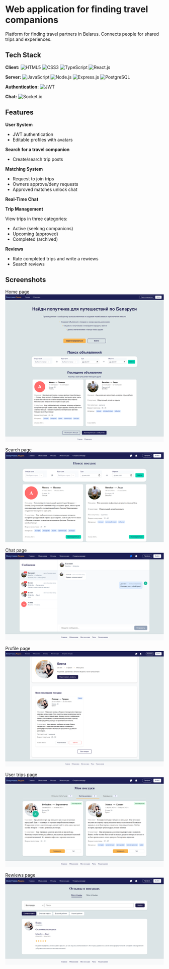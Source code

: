 
# Web application for finding travel companions

Platform for finding travel partners in Belarus. Connects people for shared trips and experiences.

## Tech Stack

**Client:** 
![HTML5](https://img.shields.io/badge/-HTML5-%23E44D27?style=flat-square&logo=html5&logoColor=ffffff)
![CSS3](https://img.shields.io/badge/-CSS3-%231572B6?style=flat-square&logo=css3)
![TypeScript](https://img.shields.io/badge/-TypeScript-007ACC?style=flat-square&logo=typescript&logoColor=white)
![React.js](https://img.shields.io/badge/-React.js-%23282C34?style=flat-square&logo=react)

**Server:** 
![JavaScript](https://img.shields.io/badge/-JavaScript-%23F7DF1C?style=flat-square&logo=javascript&logoColor=000000&labelColor=%23F7DF1C&color=%23FFCE5A)
![Node.js](https://img.shields.io/badge/Node.js-green?logo=nodedotjs&logoColor=white)
![Express.js](https://img.shields.io/badge/Express.js-white?style=flat-square&logo=express&logoColor=black)
![PostgreSQL](https://img.shields.io/badge/-PostgreSQL-336791?style=flat-square&logo=postgresql)

**Authentication:** 
![JWT](https://img.shields.io/badge/JWT-black?style=flat-square&logo=JWT&logoColor=white)

**Chat:** 
![Socket.io](https://img.shields.io/badge/Socket.io-white?style=flat-square&logo=socketdotio&logoColor=black)


## Features

**User System**

+ JWT authentication
+ Editable profiles with avatars

**Search for a travel companion**

+ Create/search trip posts

**Matching System**

+ Request to join trips
+ Owners approve/deny requests
+ Approved matches unlock chat

**Real-Time Chat**

**Trip Management**

View trips in three categories:
+ Active (seeking companions)
+ Upcoming (approved)
+ Completed (archived)

**Reviews**

+ Rate completed trips and write a rewiews
+ Search reviews


## Screenshots
Home page
![Home page](Screenshots/HomePage.png)

Search page
![Search page](Screenshots/SearchTripsPage.png)

Chat page
![Chat page](Screenshots/ChatPage.png)

Profile page
![Profile page](Screenshots/ProfilePage.png)

User trips page
![User trips page](Screenshots/MyTripsPage.png)

Rewiews page
![Rewiews page](Screenshots/RewiewsPage.png)
